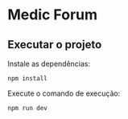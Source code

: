 # Medic Forum

## Executar o projeto

Instale as dependências:
  
 ```
 npm install
  ```

Execute o comando de execução:

```
npm run dev
```